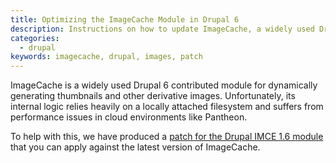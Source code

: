 ```yaml
---
title: Optimizing the ImageCache Module in Drupal 6
description: Instructions on how to update ImageCache, a widely used Drupal 6 contributed module.
categories:
  - drupal
keywords: imagecache, drupal, images, patch
---
```

ImageCache is a widely used Drupal 6 contributed module for dynamically generating thumbnails and other derivative images. Unfortunately, its internal logic relies heavily on a locally attached filesystem and suffers from performance issues in cloud environments like Pantheon.

To help with this, we have produced a [patch for the Drupal IMCE 1.6 module](https://gist.github.com/tauno/4236123) that you can apply against the latest version of ImageCache.
